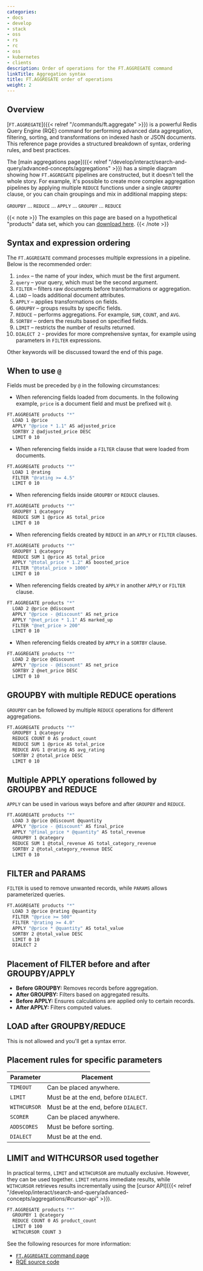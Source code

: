 ```yaml
---
categories:
- docs
- develop
- stack
- oss
- rs
- rc
- oss
- kubernetes
- clients
description: Order of operations for the FT.AGGREGATE command
linkTitle: Aggregation syntax
title: FT.AGGREGATE order of operations
weight: 2
---
```


## Overview

[`FT.AGGREGATE`]({{< relref "/commands/ft.aggregate" >}}) is a powerful Redis Query Engine (RQE) command for performing advanced data aggregation, filtering, sorting, and transformations on indexed hash or JSON documents. This reference page provides a structured breakdown of syntax, ordering rules, and best practices.

The [main aggregations page]({{< relref "/develop/interact/search-and-query/advanced-concepts/aggregations" >}}) has a simple diagram showing how `FT.AGGREGATE` pipelines are constructed, but it doesn't tell the whole story. For example, it's possible to create more complex aggregation pipelines by applying multiple `REDUCE` functions under a single `GROUPBY` clause, or you can chain groupings and mix in additional mapping steps:

`GROUPBY` ... `REDUCE` ... `APPLY` ... `GROUPBY` ... `REDUCE`

{{< note >}}
The examples on this page are based on a hypothetical "products" data set, which you can [download here](./data/products.txt).
{{< /note >}}

## Syntax and expression ordering

The `FT.AGGREGATE` command processes multiple expressions in a pipeline. Below is the recommended order:

1. `index` – the name of your index, which must be the first argument.
1. `query` – your query, which must be the second argument.
1. `FILTER` – filters raw documents before transformations or aggregation.
1. `LOAD` – loads additional document attributes.
1. `APPLY` – applies transformations on fields.
1. `GROUPBY` – groups results by specific fields.
1. `REDUCE` – performs aggregations. For example, `SUM`, `COUNT`, and `AVG`.
1. `SORTBY` – orders the results based on specified fields.
1. `LIMIT` – restricts the number of results returned.
1. `DIALECT 2` - provides for more comprehensive syntax, for example using parameters in `FILTER` expressions.

Other keywords will be discussed toward the end of this page.

## When to use `@`

Fields must be preceded by `@` in the following circumstances:

- When referencing fields loaded from documents. In the following example, `price` is a document field and must be prefixed wit `@`.

```sh
FT.AGGREGATE products "*"
  LOAD 1 @price
  APPLY "@price * 1.1" AS adjusted_price
  SORTBY 2 @adjusted_price DESC
  LIMIT 0 10
```

- When referencing fields inside a `FILTER` clause that were loaded from documents.

```sh
FT.AGGREGATE products "*"
  LOAD 1 @rating
  FILTER "@rating >= 4.5"
  LIMIT 0 10
```

- When referencing fields inside `GROUPBY` or `REDUCE` clauses.

```sh
FT.AGGREGATE products "*"
  GROUPBY 1 @category
  REDUCE SUM 1 @price AS total_price
  LIMIT 0 10
```

- When referencing fields created by `REDUCE` in an `APPLY` or `FILTER` clauses.

```sh
FT.AGGREGATE products "*"
  GROUPBY 1 @category
  REDUCE SUM 1 @price AS total_price
  APPLY "@total_price * 1.2" AS boosted_price
  FILTER "@total_price > 1000"
  LIMIT 0 10
```

- When referencing fields created by `APPLY` in another `APPLY` or `FILTER` clause.

```sh
FT.AGGREGATE products "*"
  LOAD 2 @price @discount
  APPLY "@price - @discount" AS net_price
  APPLY "@net_price * 1.1" AS marked_up
  FILTER "@net_price > 200"
  LIMIT 0 10
```

- When referencing fields created by `APPLY` in a `SORTBY` clause.

```sh
FT.AGGREGATE products "*"
  LOAD 2 @price @discount
  APPLY "@price - @discount" AS net_price
  SORTBY 2 @net_price DESC
  LIMIT 0 10
```

## GROUPBY with multiple REDUCE operations

`GROUPBY` can be followed by multiple `REDUCE` operations for different aggregations.

```sh
FT.AGGREGATE products "*"
  GROUPBY 1 @category
  REDUCE COUNT 0 AS product_count
  REDUCE SUM 1 @price AS total_price
  REDUCE AVG 1 @rating AS avg_rating
  SORTBY 2 @total_price DESC
  LIMIT 0 10
```

## Multiple APPLY operations followed by GROUPBY and REDUCE

`APPLY` can be used in various ways before and after `GROUPBY` and `REDUCE`.

```sh
FT.AGGREGATE products "*"
  LOAD 3 @price @discount @quantity
  APPLY "@price - @discount" AS final_price
  APPLY "@final_price * @quantity" AS total_revenue
  GROUPBY 1 @category
  REDUCE SUM 1 @total_revenue AS total_category_revenue
  SORTBY 2 @total_category_revenue DESC
  LIMIT 0 10
```

## FILTER and PARAMS

`FILTER` is used to remove unwanted records, while `PARAMS` allows parameterized queries.

```sh
FT.AGGREGATE products "*"
  LOAD 3 @price @rating @quantity
  FILTER "@price >= 500"
  FILTER "@rating >= 4.0"
  APPLY "@price * @quantity" AS total_value
  SORTBY 2 @total_value DESC
  LIMIT 0 10
  DIALECT 2
```

## Placement of FILTER before and after GROUPBY/APPLY

- **Before GROUPBY:** Removes records before aggregation.
- **After GROUPBY:** Filters based on aggregated results.
- **Before APPLY:** Ensures calculations are applied only to certain records.
- **After APPLY:** Filters computed values.

## LOAD after GROUPBY/REDUCE

This is not allowed and you'll get a syntax error.

## Placement rules for specific parameters

| Parameter    | Placement                             |
|-----         |-----                                  |
| `TIMEOUT`    | Can be placed anywhere.               |
| `LIMIT`      | Must be at the end, before `DIALECT`. |
| `WITHCURSOR` | Must be at the end, before `DIALECT`. |
| `SCORER`     | Can be placed anywhere.               |
| `ADDSCORES`  | Must be before sorting.               |
| `DIALECT`    | Must be at the end.                   |

## LIMIT and WITHCURSOR used together

In practical terms, `LIMIT` and `WITHCURSOR` are mutually exclusive. However, they can be used together.
`LIMIT` returns immediate results, while `WITHCURSOR` retrieves results incrementally using the [cursor API]({{< relref "/develop/interact/search-and-query/advanced-concepts/aggregations/#cursor-api" >}}).

```sh
FT.AGGREGATE products "*"
  GROUPBY 1 @category
  REDUCE COUNT 0 AS product_count
  LIMIT 0 100
  WITHCURSOR COUNT 3
```

See the following resources for more information:

- [`FT.AGGREGATE` command page](https://redis.io/docs/latest/commands/ft.aggregate/)
- [RQE source code](https://github.com/RediSearch/RediSearch/tree/master/src/aggregate)
